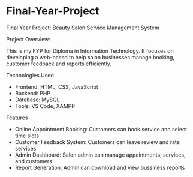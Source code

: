 # Final-Year-Project
Final Year Project: Beauty Salon Service Management System


Project Overview:

This is my FYP for Diploma in Information Technology. It focuses on developing a web-based to help salon businesses manage booking, customer feedback and reports efficiently.


Technologies Used
- Frontend: HTML, CSS, JavaScript
- Backend: PHP
- Database: MySQL
- Tools: VS Code, XAMPP


Features
- Online Appointment Booking: Customers can book service and select time slots
- Customer Feedback System: Customers can leave review and rate services
- Admin Dashboard: Salon admin can manage appointments, services, and customers
- Report Generation: Admin can download and view bussiness reports

